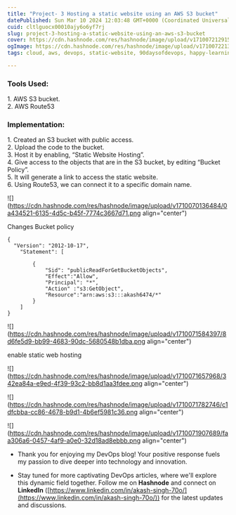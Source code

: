 ```yaml
---
title: "Project- 3 Hosting a static website using an AWS S3 bucket"
datePublished: Sun Mar 10 2024 12:03:48 GMT+0000 (Coordinated Universal Time)
cuid: cltlguocx00010ajy6o6yf7rj
slug: project-3-hosting-a-static-website-using-an-aws-s3-bucket
cover: https://cdn.hashnode.com/res/hashnode/image/upload/v1710072129156/a8a7de8b-99f4-4f8c-8b43-4acadf128710.png
ogImage: https://cdn.hashnode.com/res/hashnode/image/upload/v1710072213743/e640c5cc-8f26-4b01-a20a-f2bd92e6e8e2.png
tags: cloud, aws, devops, static-website, 90daysofdevops, happy-learning

---
```


### Tools Used:  
1\. AWS S3 bucket.  
2\. AWS Route53

### Implementation:  
1\. Created an S3 bucket with public access.  
2\. Upload the code to the bucket.  
3\. Host it by enabling, “Static Website Hosting”.  
4\. Give access to the objects that are in the S3 bucket, by editing “Bucket Policy”.  
5\. It will generate a link to access the static website.  
6\. Using Route53, we can connect it to a specific domain name.

![](https://cdn.hashnode.com/res/hashnode/image/upload/v1710070136484/0a434521-6135-4d5c-b45f-7774c3667d71.png align="center")

Changes Bucket policy

```plaintext
{
  "Version": "2012-10-17",
    "Statement": [
        
        {
            "Sid": "publicReadForGetBucketObjects",
            "Effect":"Allow",
            "Principal": "*",
            "Action" :"s3:GetObject",
            "Resource":"arn:aws:s3:::akash6474/*"
        }
    ]
}
```

![](https://cdn.hashnode.com/res/hashnode/image/upload/v1710071584397/8d6fe5d9-bb99-4683-90dc-5680548b1dba.png align="center")

enable static web hosting

![](https://cdn.hashnode.com/res/hashnode/image/upload/v1710071657968/342ea84a-e9ed-4f39-93c2-bb8d1aa3fdee.png align="center")

![](https://cdn.hashnode.com/res/hashnode/image/upload/v1710071782746/c1dfcbba-cc86-4678-b9d1-4b6ef5981c36.png align="center")

![](https://cdn.hashnode.com/res/hashnode/image/upload/v1710071907689/faa306a6-0457-4af9-a0e0-32d18ad8ebbb.png align="center")

* Thank you for enjoying my DevOps blog! Your positive response fuels my passion to dive deeper into technology and innovation.
    
* Stay tuned for more captivating DevOps articles, where we'll explore this dynamic field together. Follow me on **Hashnode** and connect on **LinkedIn** ([https://www.linkedin.com/in/akash-singh-70o/](https://www.linkedin.com/in/akash-singh-70o/)) for the latest updates and discussions.